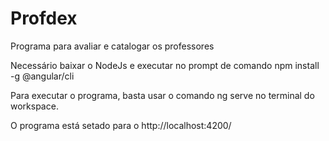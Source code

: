 # Profdex
Programa para avaliar e catalogar os professores


Necessário baixar o NodeJs e executar no prompt de comando npm install -g @angular/cli


Para executar o programa, basta usar o comando ng serve no terminal do workspace.


O programa está setado para o http://localhost:4200/ 
